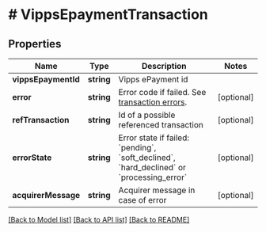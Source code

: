 # # VippsEpaymentTransaction

## Properties

Name | Type | Description | Notes
------------ | ------------- | ------------- | -------------
**vippsEpaymentId** | **string** | Vipps ePayment id |
**error** | **string** | Error code if failed. See [transaction errors](https://docs.frisbii.com/reference/transaction_errors). | [optional]
**refTransaction** | **string** | Id of a possible referenced transaction | [optional]
**errorState** | **string** | Error state if failed: &#x60;pending&#x60;, &#x60;soft_declined&#x60;, &#x60;hard_declined&#x60; or &#x60;processing_error&#x60; | [optional]
**acquirerMessage** | **string** | Acquirer message in case of error | [optional]

[[Back to Model list]](../../README.md#models) [[Back to API list]](../../README.md#endpoints) [[Back to README]](../../README.md)
